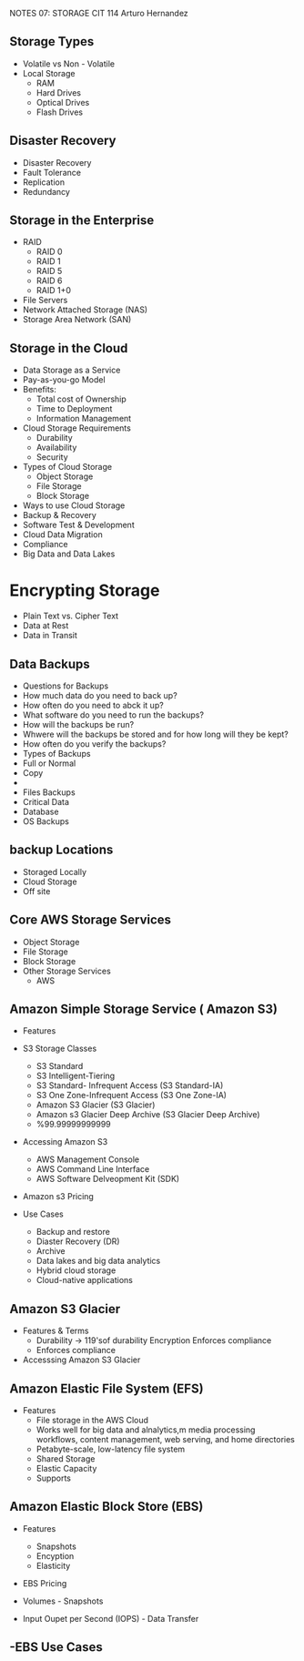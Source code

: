 NOTES 07: STORAGE CIT 114 Arturo Hernandez

## Storage Types
- Volatile vs Non - Volatile
- Local Storage
  - RAM
  - Hard Drives
  - Optical Drives
  - Flash Drives

## Disaster Recovery 
- Disaster Recovery
- Fault Tolerance
- Replication
- Redundancy 

## Storage in the Enterprise
- RAID 
  - RAID 0
  - RAID 1
  - RAID 5
  - RAID 6
  - RAID 1+0
- File Servers
- Network Attached Storage (NAS)
- Storage Area Network (SAN)

## Storage in the Cloud
- Data Storage as a Service
- Pay-as-you-go Model
- Benefits: 
  - Total cost of Ownership
  - Time to Deployment
  - Information Management
- Cloud Storage Requirements
  - Durability
  - Availability
  - Security
- Types of Cloud Storage
  - Object Storage
  - File Storage
  - Block Storage
- Ways to use Cloud Storage
 - Backup & Recovery
 - Software Test & Development
 - Cloud Data Migration
 - Compliance
 - Big Data and Data Lakes
 
 # Encrypting Storage
 - Plain Text vs. Cipher Text
 - Data at Rest
 - Data in Transit

## Data Backups
- Questions for Backups
- How much data do you need to back up? 
- How often do you need to abck it up? 
- What software do you need to run the backups?
- How will the backups be run? 
- Whwere will the backups be stored and for how long will they be kept? 
- How often do you verify the backups?
- Types of Backups
- Full or Normal
- Copy
-
- Files Backups
- Critical Data
- Database
- OS Backups

## backup Locations
- Storaged Locally
- Cloud Storage
- Off site

## Core AWS Storage Services
- Object Storage 
- File Storage
- Block Storage
- Other Storage Services
  - AWS

## Amazon Simple Storage Service ( Amazon S3) 
- Features
- S3 Storage Classes
  - S3 Standard
  - S3 Intelligent-Tiering
  - S3 Standard- Infrequent Access (S3 Standard-IA) 
  - S3 One Zone-Infrequent Access (S3 One Zone-IA) 
  - Amazon S3 Glacier (S3 Glacier) 
  - Amazon s3 Glacier Deep Archive (S3 Glacier Deep Archive) 
  - %99.99999999999
 - Accessing Amazon S3
   - AWS Management Console
   - AWS Command Line Interface
   - AWS Software Delveopment Kit (SDK)
  - Amazon s3 Pricing

- Use Cases
  - Backup and restore
  - Diaster Recovery (DR) 
  - Archive
  - Data lakes and big data analytics
  - Hybrid cloud storage 
  - Cloud-native applications

## Amazon S3 Glacier 
- Features & Terms
  - Durability -> 119'sof durability Encryption Enforces compliance
  - Enforces compliance
- Accesssing Amazon S3 Glacier

## Amazon Elastic File System (EFS)
- Features
  - File storage in the AWS Cloud
  - Works well for big data and alnalytics,m media processing workflows, content management, web serving, and home directories
  - Petabyte-scale, low-latency  file system
  - Shared Storage
  - Elastic Capacity 
  - Supports 

## Amazon Elastic Block Store (EBS)
- Features
  - Snapshots
  - Encyption
  - Elasticity

- EBS Pricing 
- Volumes                             - Snapshots
- Input Oupet per Second (IOPS)       - Data Transfer

-EBS Use Cases
-
